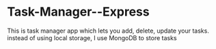 # Task-Manager--Express


This is task manager app which lets you add, delete, update your tasks.
instead of using local storage, I use MongoDB to store tasks

